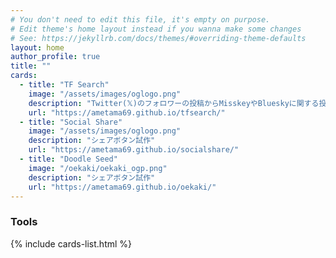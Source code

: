 ```yaml
---
# You don't need to edit this file, it's empty on purpose.
# Edit theme's home layout instead if you wanna make some changes
# See: https://jekyllrb.com/docs/themes/#overriding-theme-defaults
layout: home
author_profile: true
title: ""
cards:
  - title: "TF Search"
    image: "/assets/images/oglogo.png"
    description: "Twitter(𝕏)のフォロワーの投稿からMisskeyやBlueskyに関する投稿をなんとなく探すためのツール的なもの"
    url: "https://ametama69.github.io/tfsearch/"
  - title: "Social Share"
    image: "/assets/images/oglogo.png"
    description: "シェアボタン試作"
    url: "https://ametama69.github.io/socialshare/"
  - title: "Doodle Seed"
    image: "/oekaki/oekaki_ogp.png"
    description: "シェアボタン試作"
    url: "https://ametama69.github.io/oekaki/"
---
```

### Tools

{% include cards-list.html %}
<!-- 
[TF Search](https://ametama69.github.io/tfsearch/)
: Twitter(𝕏)のフォロワーの投稿からMisskeyやBlueskyに関する投稿をなんとなく探すためのツール的なもの -->